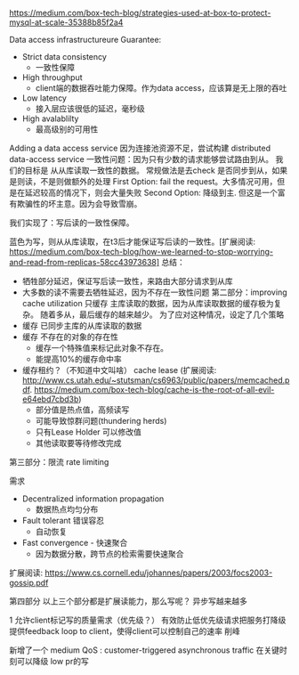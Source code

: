 https://medium.com/box-tech-blog/strategies-used-at-box-to-protect-mysql-at-scale-35388b85f2a4

Data access infrastructureure
Guarantee:
* Strict data consistency
    * 一致性保障
* High throughput
    * client端的数据吞吐能力保障。作为data access，应该算是无上限的吞吐
* Low latency
    * 接入层应该很低的延迟，毫秒级
* High avalablilty
    * 最高级别的可用性

Adding a data access service
因为连接池资源不足，尝试构建 distributed data-access service
一致性问题：因为只有少数的请求能够尝试路由到从。
我们的目标是 从从库读取一致性的数据。
常规做法是去check 是否同步到从，如果是则读，不是则做额外的处理
First Option: fail the request。大多情况可用，但是在延迟较高的情况下，则会大量失败
Second Option: 降级到主. 但这是一个富有欺骗性的坏主意。因为会导致雪崩。

我们实现了：写后读的一致性保障。


蓝色为写，则从从库读取，在t3后才能保证写后读的一致性。[扩展阅读<How We Learned to Stop Worrying and Read from Replicas>: https://medium.com/box-tech-blog/how-we-learned-to-stop-worrying-and-read-from-replicas-58cc43973638]
总结：
* 牺牲部分延迟，保证写后读一致性，来路由大部分请求到从库
* 大多数的读不需要去牺牲延迟，因为不存在一致性问题
​
第二部分：improving cache utilization
只缓存 主库读取的数据，因为从库读取数据的缓存极为复杂。
随着多从，最后缓存的越来越少。
为了应对这种情况，设定了几个策略
* 缓存 已同步主库的从库读取的数据
* 缓存 不存在的对象的存在性
    * ​​缓存一个特殊值来标记此对象不存在。
    * 能提高10%的缓存命中率
* 缓存租约？（不知道中文叫啥） cache lease (扩展阅读: http://www.cs.utah.edu/~stutsman/cs6963/public/papers/memcached.pdf. https://medium.com/box-tech-blog/cache-is-the-root-of-all-evil-e64ebd7cbd3b)
    * 部分值是热点值，高频读写
    * 可能导致惊群问题(thundering herds)
    * 只有Lease Holder 可以修改值
    * 其他读取要等待修改完成

第三部分：限流 rate limiting 

需求
* Decentralized information propagation
    * 数据热点均匀分布
* Fault tolerant 错误容忍
    * 自动恢复
* Fast convergence - 快速聚合
    * 因为数据分散，跨节点的检索需要快速聚合

扩展阅读: https://www.cs.cornell.edu/johannes/papers/2003/focs2003-gossip.pdf

第四部分
以上三个部分都是扩展读能力，那么写呢？
异步写越来越多

1 允许client标记写的质量需求（优先级？）
有效防止低优先级请求把服务打降级
提供feedback loop to client，使得client可以控制自己的速率
削峰

新增了一个 medium QoS : customer-triggered asynchronous traffic
在关键时刻可以降级 low pr的写

